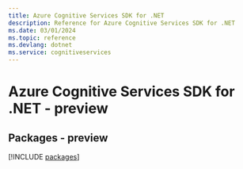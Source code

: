 ```yaml
---
title: Azure Cognitive Services SDK for .NET
description: Reference for Azure Cognitive Services SDK for .NET
ms.date: 03/01/2024
ms.topic: reference
ms.devlang: dotnet
ms.service: cognitiveservices
---
```

# Azure Cognitive Services SDK for .NET - preview
## Packages - preview
[!INCLUDE [packages](cognitive-services-index.md)]
